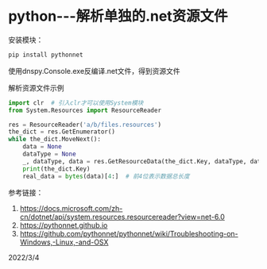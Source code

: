 # python---解析单独的.net资源文件

安装模块：  
```r
pip install pythonnet
```

使用dnspy.Console.exe反编译.net文件，得到资源文件  

解析资源文件示例  
```python
import clr  # 引入clr才可以使用System模块
from System.Resources import ResourceReader

res = ResourceReader('a/b/files.resources')
the_dict = res.GetEnumerator()
while the_dict.MoveNext():
    data = None
    dataType = None
    _, dataType, data = res.GetResourceData(the_dict.Key, dataType, data)
    print(the_dict.Key)
    real_data = bytes(data)[4:]  # 前4位表示数据总长度
```

参考链接：  
1. https://docs.microsoft.com/zh-cn/dotnet/api/system.resources.resourcereader?view=net-6.0
2. https://pythonnet.github.io
3. https://github.com/pythonnet/pythonnet/wiki/Troubleshooting-on-Windows,-Linux,-and-OSX


2022/3/4  
